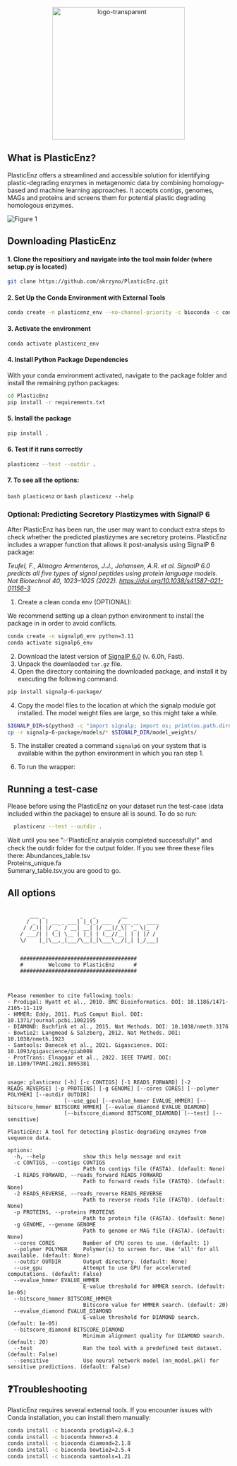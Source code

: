 <p align="center">
  <img src="https://github.com/user-attachments/assets/bb5be2a1-3783-457e-85d8-e2278691697a" alt="logo-transparent" width="300">
</p>

## What is PlasticEnz?
PlasticEnz offers a streamlined and accessible solution for identifying plastic-degrading enzymes in metagenomic data by combining homology-based and machine learning approaches. 
It accepts contigs, genomes, MAGs and proteins and screens them for potential plastic degrading homologous enzymes.

![Figure 1](https://github.com/user-attachments/assets/3291f071-7194-463b-93b8-aab7e2f03c3f)

## Downloading PlasticEnz

#### 1. Clone the repositiory and navigate into the tool main folder (where setup.py is located)
```bash
git clone https://github.com/akrzyno/PlasticEnz.git
```
#### 2. Set Up the Conda Environment with External Tools
 ```bash
conda create -n plasticenz_env --no-channel-priority -c bioconda -c conda-forge -c defaults python=3.11 libffi=3.4.2 prodigal hmmer diamond bowtie2 samtools
```
#### 3. Activate the environment
```bash
conda activate plasticenz_env
```
#### 4. Install Python Package Dependencies
With your conda environment activated, navigate to the package folder and install the remaining python packages:
```bash
cd PlasticEnz
pip install -r requirements.txt
```
#### 5. Install the package
```bash
pip install .
```
#### 6. Test if it runs correctly

 ```bash
plasticenz --test --outdir .
```
####  7. To see all the options:
 ```bash plasticenz``` or ```bash plasticenz --help```

### Optional: Predicting Secretory Plastizymes with SignalP 6 

After PlasticEnz has been run, the user may want to conduct extra steps to check whether the predicted plastizymes are secretory proteins. PlasticEnz includes a wrapper function that allows it post-analysis using SignalP 6 package:

<i> Teufel, F., Almagro Armenteros, J.J., Johansen, A.R. et al. SignalP 6.0 predicts all five types of signal peptides using protein language models. Nat Biotechnol 40, 1023–1025 (2022). https://doi.org/10.1038/s41587-021-01156-3 </i>


1. Create a clean conda env (OPTIONAL):

We recommend setting up a clean python environment to install the package in in order to avoid conflicts.

 ```bash
conda create -n signalp6_env python=3.11
conda activate signalp6_env
```

2. Download the latest version of [SignalP 6.0](https://services.healthtech.dtu.dk/services/SignalP-6.0/) (v. 6.0h, Fast).
3. Unpack the downlaoded `tar.gz` file.
4. Open the directory containing the downloaded package, and install it by executing the following command.

 ```bash
pip install signalp-6-package/
```

4. Copy the model files to the location at which the signalp module got installed. The model weight files are large, so this might take a while.

 ```bash
SIGNALP_DIR=$(python3 -c "import signalp; import os; print(os.path.dirname(signalp.__file__))" )
cp -r signalp-6-package/models/* $SIGNALP_DIR/model_weights/
```
5. The installer created a command `signalp6` on your system that is available within the python environment in which you ran step 1.

6. To run the wrapper:



## Running a test-case
Please before using the PlasticEnz on your dataset run the test-case (data included within the package) to ensure all is sound. To do so run:

```bash
  plasticenz --test --outdir .
```
Wait until you see "✅PlasticEnz analysis completed successfully!" and check the outdir folder for the output folder. 
If you see three these files there: 
Abundances_table.tsv	
Proteins_unique.fa	
Summary_table.tsv,you are good to go.

## All options
```

       ___ _           _   _        __          
      / _ | | __ _ ___| |_(_) ___  /___ __  ____
     / /_)| |/ _` / __| __| |/ __|/_\| '_ \|_  /
    / ___/| | (_| \__ | |_| | (__//__| | | |/ / 
    \/    |_|\__,_|___/\__|_|\___\__/|_| |_/___|
                                                
    
    #####################################
    #        Welcome to PlasticEnz      #
    #####################################
    
    

Please remember to cite following tools:
- Prodigal: Hyatt et al., 2010. BMC Bioinformatics. DOI: 10.1186/1471-2105-11-119
- HMMER: Eddy, 2011. PLoS Comput Biol. DOI: 10.1371/journal.pcbi.1002195
- DIAMOND: Buchfink et al., 2015. Nat Methods. DOI: 10.1038/nmeth.3176
- Bowtie2: Langmead & Salzberg, 2012. Nat Methods. DOI: 10.1038/nmeth.1923
- Samtools: Danecek et al., 2021. Gigascience. DOI: 10.1093/gigascience/giab008
- ProtTrans: Elnaggar et al., 2022. IEEE TPAMI. DOI: 10.1109/TPAMI.2021.3095381


usage: plasticenz [-h] [-c CONTIGS] [-1 READS_FORWARD] [-2 READS_REVERSE] [-p PROTEINS] [-g GENOME] [--cores CORES] [--polymer POLYMER] [--outdir OUTDIR]
                  [--use_gpu] [--evalue_hmmer EVALUE_HMMER] [--bitscore_hmmer BITSCORE_HMMER] [--evalue_diamond EVALUE_DIAMOND]
                  [--bitscore_diamond BITSCORE_DIAMOND] [--test] [--sensitive]

PlasticEnz: A tool for detecting plastic-degrading enzymes from sequence data.

options:
  -h, --help            show this help message and exit
  -c CONTIGS, --contigs CONTIGS
                        Path to contigs file (FASTA). (default: None)
  -1 READS_FORWARD, --reads_forward READS_FORWARD
                        Path to forward reads file (FASTQ). (default: None)
  -2 READS_REVERSE, --reads_reverse READS_REVERSE
                        Path to reverse reads file (FASTQ). (default: None)
  -p PROTEINS, --proteins PROTEINS
                        Path to protein file (FASTA). (default: None)
  -g GENOME, --genome GENOME
                        Path to genome or MAG file (FASTA). (default: None)
  --cores CORES         Number of CPU cores to use. (default: 1)
  --polymer POLYMER     Polymer(s) to screen for. Use 'all' for all available. (default: None)
  --outdir OUTDIR       Output directory. (default: None)
  --use_gpu             Attempt to use GPU for accelerated computations. (default: False)
  --evalue_hmmer EVALUE_HMMER
                        E-value threshold for HMMER search. (default: 1e-05)
  --bitscore_hmmer BITSCORE_HMMER
                        Bitscore value for HMMER search. (default: 20)
  --evalue_diamond EVALUE_DIAMOND
                        E-value threshold for DIAMOND search. (default: 1e-05)
  --bitscore_diamond BITSCORE_DIAMOND
                        Minimum alignment quality for DIAMOND search. (default: 20)
  --test                Run the tool with a predefined test dataset. (default: False)
  --sensitive           Use neural network model (nn_model.pkl) for sensitive predictions. (default: False)
```

## ❓Troubleshooting

PlasticEnz requires several external tools. If you encounter issues with Conda installation, you can install them manually:
```bash
conda install -c bioconda prodigal=2.6.3
conda install -c bioconda hmmer=3.4
conda install -c bioconda diamond=2.1.8
conda install -c bioconda bowtie2=2.5.4
conda install -c bioconda samtools=1.21
 ```



